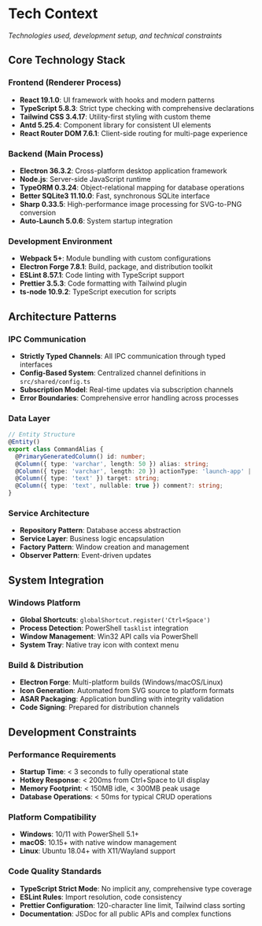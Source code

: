 # Tech Context

_Technologies used, development setup, and technical constraints_

## Core Technology Stack

### Frontend (Renderer Process)

- **React 19.1.0**: UI framework with hooks and modern patterns
- **TypeScript 5.8.3**: Strict type checking with comprehensive declarations
- **Tailwind CSS 3.4.17**: Utility-first styling with custom theme
- **Antd 5.25.4**: Component library for consistent UI elements
- **React Router DOM 7.6.1**: Client-side routing for multi-page experience

### Backend (Main Process)

- **Electron 36.3.2**: Cross-platform desktop application framework
- **Node.js**: Server-side JavaScript runtime
- **TypeORM 0.3.24**: Object-relational mapping for database operations
- **Better SQLite3 11.10.0**: Fast, synchronous SQLite interface
- **Sharp 0.33.5**: High-performance image processing for SVG-to-PNG conversion
- **Auto-Launch 5.0.6**: System startup integration

### Development Environment

- **Webpack 5+**: Module bundling with custom configurations
- **Electron Forge 7.8.1**: Build, package, and distribution toolkit
- **ESLint 8.57.1**: Code linting with TypeScript support
- **Prettier 3.5.3**: Code formatting with Tailwind plugin
- **ts-node 10.9.2**: TypeScript execution for scripts

## Architecture Patterns

### IPC Communication

- **Strictly Typed Channels**: All IPC communication through typed interfaces
- **Config-Based System**: Centralized channel definitions in `src/shared/config.ts`
- **Subscription Model**: Real-time updates via subscription channels
- **Error Boundaries**: Comprehensive error handling across processes

### Data Layer

```typescript
// Entity Structure
@Entity()
export class CommandAlias {
  @PrimaryGeneratedColumn() id: number;
  @Column({ type: 'varchar', length: 50 }) alias: string;
  @Column({ type: 'varchar', length: 20 }) actionType: 'launch-app' | 'run-command' | 'execute-script';
  @Column({ type: 'text' }) target: string;
  @Column({ type: 'text', nullable: true }) comment?: string;
}
```

### Service Architecture

- **Repository Pattern**: Database access abstraction
- **Service Layer**: Business logic encapsulation
- **Factory Pattern**: Window creation and management
- **Observer Pattern**: Event-driven updates

## System Integration

### Windows Platform

- **Global Shortcuts**: `globalShortcut.register('Ctrl+Space')`
- **Process Detection**: PowerShell `tasklist` integration
- **Window Management**: Win32 API calls via PowerShell
- **System Tray**: Native tray icon with context menu

### Build & Distribution

- **Electron Forge**: Multi-platform builds (Windows/macOS/Linux)
- **Icon Generation**: Automated from SVG source to platform formats
- **ASAR Packaging**: Application bundling with integrity validation
- **Code Signing**: Prepared for distribution channels

## Development Constraints

### Performance Requirements

- **Startup Time**: < 3 seconds to fully operational state
- **Hotkey Response**: < 200ms from Ctrl+Space to UI display
- **Memory Footprint**: < 150MB idle, < 300MB peak usage
- **Database Operations**: < 50ms for typical CRUD operations

### Platform Compatibility

- **Windows**: 10/11 with PowerShell 5.1+
- **macOS**: 10.15+ with native window management
- **Linux**: Ubuntu 18.04+ with X11/Wayland support

### Code Quality Standards

- **TypeScript Strict Mode**: No implicit any, comprehensive type coverage
- **ESLint Rules**: Import resolution, code consistency
- **Prettier Configuration**: 120-character line limit, Tailwind class sorting
- **Documentation**: JSDoc for all public APIs and complex functions
